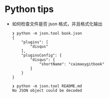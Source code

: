 # Python tips

- 如何检查文件是否 json 格式，并且格式化输出
    ```
    ❯ python -m json.tool book.json
    {
        "plugins": [
            "disqus"
        ],
        "pluginsConfig": {
            "disqus": {
                "shortName": "caimaoygitbook"
            }
        }
    }

    ❯ python -m json.tool README.md
    No JSON object could be decoded
    ```
